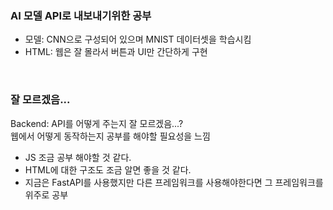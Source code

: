 ### AI 모델 API로 내보내기위한 공부 
- 모델: CNN으로 구성되어 있으며 MNIST 데이터셋을 학습시킴
- HTML: 웹은 잘 몰라서 버튼과 UI만 간단하게 구현

<br>

### 잘 모르겠음...

Backend: API를 어떻게 주는지 잘 모르겠음...?  
웹에서 어떻게 동작하는지 공부를 해야할 필요성을 느낌
- JS 조금 공부 해야할 것 같다.
- HTML에 대한 구조도 조금 알면 좋을 것 같다.
- 지금은 FastAPI를 사용했지만 다른 프레임워크를 사용해야한다면 그 프레임워크를 위주로 공부 
